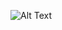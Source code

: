 ![Alt Text](https://lh4.googleusercontent.com/LFwZs1MeyhfmQobNQeNMRBy-DWBfk9eolJYYueaeG_ZB0bmUTCT6nSxrM14ZuNENQ3-eWTA8RTM=w1261-h615)
